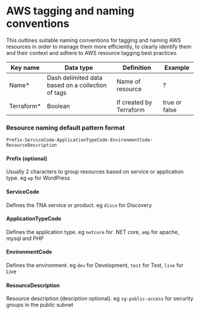 # AWS tagging and naming conventions

This outlines suitable naming conventions for tagging and naming AWS resources in order to manage them more efficiently, to clearly identify them and their context and adhere to AWS resource tagging best practices.

| Key name | Data type | Definition | Example |
| ------------- | ------------- | ------------- | ------------- |
| Name* | Dash delimited data based on a collection of tags | Name of resource  | ?  |
| Terraform*   | Boolean  | If created by Terraform  | true or false  |

### Resource naming default pattern format

`Prefix-ServiceCode-ApplicationTypeCode-EnvironmentCode-ResourceDescription`

#### Prefix (optional)

Usually 2 characters to group resources based on service or application type. eg `wp` for WordPress

#### ServiceCode

Defines the TNA service or product. eg `disco` for Discovery

#### ApplicationTypeCode

Defines the application type. eg `netcore` for .NET core, `amp` for apache, mysql and PHP

#### EnvironmentCode

Defines the environment. eg `dev` for Development, `test` for Test, `live` for Live

#### ResourceDescription

Resource description (desciption optional). eg `sg-public-access` for security groups in the public subnet

